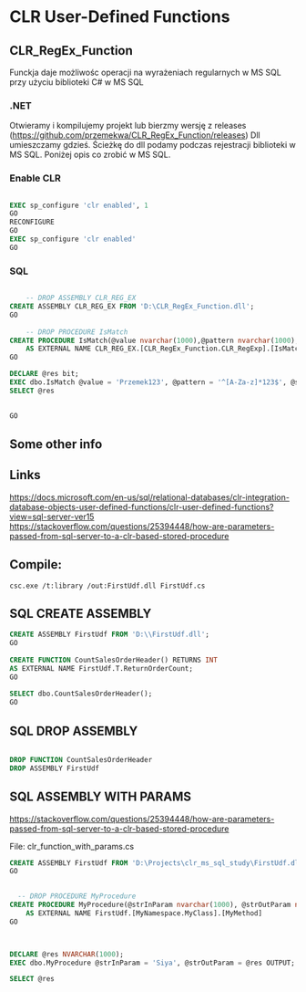 
CLR User-Defined Functions
====================


## CLR_RegEx_Function

Funckja daje możliwośc operacji na wyrażeniach regularnych w MS SQL przy użyciu biblioteki C# w MS SQL

### .NET

Otwieramy i kompilujemy projekt lub bierzmy wersję z releases (https://github.com/przemekwa/CLR_RegEx_Function/releases)
Dll umieszczamy gdzieś. Ścieżkę do dll podamy podczas rejestracji biblioteki w MS SQL. 
Poniżej opis co zrobić w MS SQL.


### Enable CLR

```SQL

EXEC sp_configure 'clr enabled', 1
GO
RECONFIGURE
GO
EXEC sp_configure 'clr enabled'
GO

```

### SQL

```SQL

	-- DROP ASSEMBLY CLR_REG_EX
CREATE ASSEMBLY CLR_REG_EX FROM 'D:\CLR_RegEx_Function.dll';  
GO  
  
	-- DROP PROCEDURE IsMatch
CREATE PROCEDURE IsMatch(@value nvarchar(1000),@pattern nvarchar(1000), @strOutParam bit OUTPUT)
    AS EXTERNAL NAME CLR_REG_EX.[CLR_RegEx_Function.CLR_RegExp].[IsMatch]
GO

DECLARE @res bit;
EXEC dbo.IsMatch @value = 'Przemek123', @pattern = '^[A-Za-z]*123$', @strOutParam = @res OUTPUT;
SELECT @res

  
GO  

```



## Some other info

## Links

https://docs.microsoft.com/en-us/sql/relational-databases/clr-integration-database-objects-user-defined-functions/clr-user-defined-functions?view=sql-server-ver15
https://stackoverflow.com/questions/25394448/how-are-parameters-passed-from-sql-server-to-a-clr-based-stored-procedure

## Compile:

`csc.exe /t:library /out:FirstUdf.dll FirstUdf.cs   `

## SQL CREATE ASSEMBLY

```SQL
CREATE ASSEMBLY FirstUdf FROM 'D:\\FirstUdf.dll';  
GO  
  
CREATE FUNCTION CountSalesOrderHeader() RETURNS INT   
AS EXTERNAL NAME FirstUdf.T.ReturnOrderCount;   
GO  
  
SELECT dbo.CountSalesOrderHeader();  
GO 
```


## SQL DROP ASSEMBLY

```SQL

DROP FUNCTION CountSalesOrderHeader
DROP ASSEMBLY FirstUdf
```


## SQL ASSEMBLY WITH PARAMS


https://stackoverflow.com/questions/25394448/how-are-parameters-passed-from-sql-server-to-a-clr-based-stored-procedure

File: clr_function_with_params.cs


```SQL
CREATE ASSEMBLY FirstUdf FROM 'D:\Projects\clr_ms_sql_study\FirstUdf.dll';  
GO  
  

  -- DROP PROCEDURE MyProcedure
CREATE PROCEDURE MyProcedure(@strInParam nvarchar(1000), @strOutParam nvarchar(1000) OUTPUT)
    AS EXTERNAL NAME FirstUdf.[MyNamespace.MyClass].[MyMethod]
GO



DECLARE @res NVARCHAR(1000);
EXEC dbo.MyProcedure @strInParam = 'Siya', @strOutParam = @res OUTPUT;

SELECT @res

```




